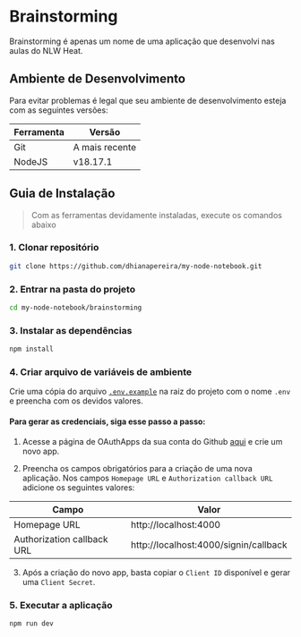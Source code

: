 # Brainstorming
Brainstorming é apenas um nome de uma aplicação que desenvolvi nas aulas do NLW Heat.

## Ambiente de Desenvolvimento
Para evitar problemas é legal que seu ambiente de desenvolvimento esteja com
as seguintes versões:

| Ferramenta | Versão         |
| ---------- | -------------- |
| Git        | A mais recente |
| NodeJS     | v18.17.1       |

## Guia de Instalação
> Com as ferramentas devidamente instaladas, execute os comandos abaixo

### **1. Clonar repositório**
```bash
git clone https://github.com/dhianapereira/my-node-notebook.git
```

### **2. Entrar na pasta do projeto**
```bash
cd my-node-notebook/brainstorming
```

### **3. Instalar as dependências**
```bash
npm install
```

### **4. Criar arquivo de variáveis de ambiente**
Crie uma cópia do arquivo [`.env.example`](./.env.example) na raiz do projeto com o nome `.env` e preencha com os devidos valores.

#### Para gerar as credenciais, siga esse passo a passo:

1. Acesse a página de OAuthApps da sua conta do Github [aqui](https://github.com/settings/developers) e crie um novo app.

2. Preencha os campos obrigatórios para a criação de uma nova aplicação. Nos campos `Homepage URL` e `Authorization callback URL` adicione os seguintes valores:

| Campo                      | Valor                                 |
| -------------------------- | ------------------------------------- |
| Homepage URL               | http://localhost:4000                 |
| Authorization callback URL | http://localhost:4000/signin/callback |

3. Após a criação do novo app, basta copiar o `Client ID` disponível e gerar uma `Client Secret`.

### **5. Executar a aplicação**
```bash
npm run dev
```